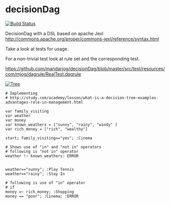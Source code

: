 # decisionDag
[![Build Status](https://travis-ci.org/mandarjog/decisionDag.svg?branch=master)](https://travis-ci.org/mandarjog/decisionDag)

DecisionDag with a DSL based on apache Jexl
http://commons.apache.org/proper/commons-jexl/reference/syntax.html


Take a look at tests for usage.

For a non-trivial test look at rule set
and the corresponding test.

https://github.com/mandarjog/decisionDag/blob/master/src/test/resources/com/mjog/dagrule/RealTest.dagrule

[![Tree](http://study.com/cimages/multimages/16/decision_tree.gif)](http://study.com/academy/lesson/what-is-a-decision-tree-examples-advantages-role-in-management.html)
```
# Implementing 
# http://study.com/academy/lesson/what-is-a-decision-tree-examples-advantages-role-in-management.html

var family_visiting
var weather
var money
var known_weathers = ["sunny", "rainy", "windy" ]
var rich_money = ["rich", "wealthy"]

start; family_visiting=="yes"; :Cinema

# Shows use of "in" and "not in" operators
# following is "not in" operator
weather !~ known_weathers: ERROR


weather=="sunny"; :Play Tennis
weather=="rainy"; :Stay In

# following is use of "in" operator
# if 
money =~ rich_money; :Shopping
money == "poor"; :Cinema; :ERROR
```

